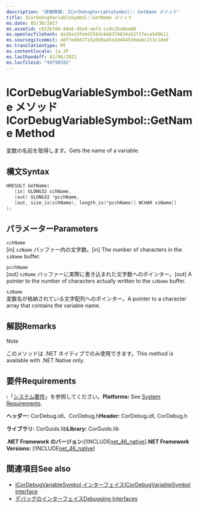 ```yaml
---
description: '詳細情報: ICorDebugVariableSymbol:: GetName メソッド'
title: ICorDebugVariableSymbol::GetName メソッド
ms.date: 03/30/2017
ms.assetid: c922b7d4-44e5-45e4-aef3-cc9c35a0be80
ms.openlocfilehash: 4a3ba1dfebd256dcbb8374634a52f1feca5d9611
ms.sourcegitcommit: ddf7edb67715a5b9a45e3dd44536dabc153c1de0
ms.translationtype: MT
ms.contentlocale: ja-JP
ms.lasthandoff: 02/06/2021
ms.locfileid: "99790595"
---
```

# <a name="icordebugvariablesymbolgetname-method"></a><span data-ttu-id="860dd-103">ICorDebugVariableSymbol::GetName メソッド</span><span class="sxs-lookup"><span data-stu-id="860dd-103">ICorDebugVariableSymbol::GetName Method</span></span>

<span data-ttu-id="860dd-104">変数の名前を取得します。</span><span class="sxs-lookup"><span data-stu-id="860dd-104">Gets the name of a variable.</span></span>  
  
## <a name="syntax"></a><span data-ttu-id="860dd-105">構文</span><span class="sxs-lookup"><span data-stu-id="860dd-105">Syntax</span></span>  
  
```cpp  
HRESULT GetName(  
   [in] ULONG32 cchName,
   [out] ULONG32 *pcchName,
   [out, size_is(cchName), length_is(*pcchName)] WCHAR szName[]  
);  
```  
  
## <a name="parameters"></a><span data-ttu-id="860dd-106">パラメーター</span><span class="sxs-lookup"><span data-stu-id="860dd-106">Parameters</span></span>  

 `cchName`  
 <span data-ttu-id="860dd-107">[in] `szName` バッファー内の文字数。</span><span class="sxs-lookup"><span data-stu-id="860dd-107">[in] The number of characters in the `szName` buffer.</span></span>  
  
 `pcchName`  
 <span data-ttu-id="860dd-108">[out] `szName` バッファーに実際に書き込まれた文字数へのポインター。</span><span class="sxs-lookup"><span data-stu-id="860dd-108">[out] A pointer to the number of characters actually written to the `szName` buffer.</span></span>  
  
 `szName`  
 <span data-ttu-id="860dd-109">変数名が格納されている文字配列へのポインター。</span><span class="sxs-lookup"><span data-stu-id="860dd-109">A pointer to a character array that contains the variable name.</span></span>  
  
## <a name="remarks"></a><span data-ttu-id="860dd-110">解説</span><span class="sxs-lookup"><span data-stu-id="860dd-110">Remarks</span></span>  
  
> [!NOTE]
> <span data-ttu-id="860dd-111">このメソッドは .NET ネイティブでのみ使用できます。</span><span class="sxs-lookup"><span data-stu-id="860dd-111">This method is available with .NET Native only.</span></span>  
  
## <a name="requirements"></a><span data-ttu-id="860dd-112">要件</span><span class="sxs-lookup"><span data-stu-id="860dd-112">Requirements</span></span>  

 <span data-ttu-id="860dd-113">**:**「[システム要件](../../get-started/system-requirements.md)」を参照してください。</span><span class="sxs-lookup"><span data-stu-id="860dd-113">**Platforms:** See [System Requirements](../../get-started/system-requirements.md).</span></span>  
  
 <span data-ttu-id="860dd-114">**ヘッダー:** CorDebug.idl、CorDebug.h</span><span class="sxs-lookup"><span data-stu-id="860dd-114">**Header:** CorDebug.idl, CorDebug.h</span></span>  
  
 <span data-ttu-id="860dd-115">**ライブラリ:** CorGuids.lib</span><span class="sxs-lookup"><span data-stu-id="860dd-115">**Library:** CorGuids.lib</span></span>  
  
 <span data-ttu-id="860dd-116">**.NET Framework のバージョン:**[!INCLUDE[net_46_native](../../../../includes/net-46-native-md.md)]</span><span class="sxs-lookup"><span data-stu-id="860dd-116">**.NET Framework Versions:** [!INCLUDE[net_46_native](../../../../includes/net-46-native-md.md)]</span></span>  
  
## <a name="see-also"></a><span data-ttu-id="860dd-117">関連項目</span><span class="sxs-lookup"><span data-stu-id="860dd-117">See also</span></span>

- [<span data-ttu-id="860dd-118">ICorDebugVariableSymbol インターフェイス</span><span class="sxs-lookup"><span data-stu-id="860dd-118">ICorDebugVariableSymbol Interface</span></span>](icordebugvariablesymbol-interface.md)
- [<span data-ttu-id="860dd-119">デバッグのインターフェイス</span><span class="sxs-lookup"><span data-stu-id="860dd-119">Debugging Interfaces</span></span>](debugging-interfaces.md)
